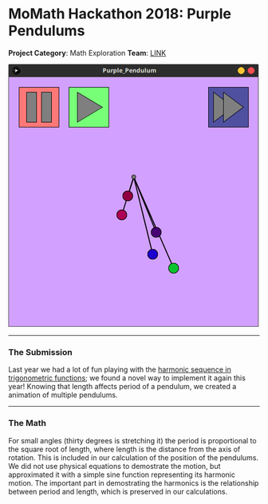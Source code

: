 # MoMath Hackathon 2018: Purple Pendulums

**Project Category**: Math Exploration
**Team**: [LINK][2]

![purple-pendulums][0]

---

### The Submission
Last year we had a lot of fun playing with the [harmonic sequence in trigonometric functions][1]; we found a novel way to implement it again this year! Knowing that length affects period of a pendulum, we created a animation of multiple pendulums.

---

### The Math
For small angles (thirty degrees is stretching it) the period is proportional to the square root of length, where length is the distance from the axis of rotation. This is included in our calculation of the position of the pendulums. We did not use physical equations to demostrate the motion, but approximated it with a simple sine function representing its harmonic motion. The important part in demostrating the harmonics is the relationship between period and length, which is preserved in our calculations.


[0]: ./img/purple-pendulums.png
[1]: https://github.com/Poobaloofa/howitfeelstochew5gum/tree/master/Stacked%20Sine%20-%20Dynamic%20Wall
[2]: ../../../
